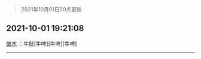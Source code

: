 > 2021年10月01日20点更新
<link rel="stylesheet" href="https://cdn.jsdelivr.net/gh/taotie6/sampleJSON@main/css/photo_show.css">
<meta name="referrer" content="no-referrer" />


 ## 2021-10-01 19:21:08 

 [㪚木](https://www.coolapk.com/feed/30394252?shareKey=M2QzMWM0ZjhiNTNlNjE1NmY3YmM~) ：牛批[牛啤][牛啤][牛啤] 

<div class="album">
</div>

 ------- 

